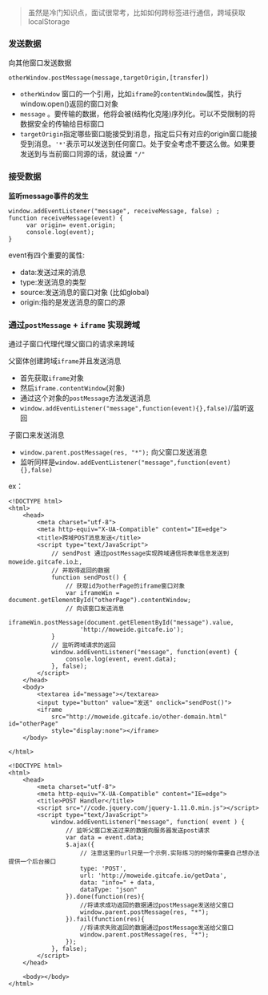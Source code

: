 > 虽然是冷门知识点，面试很常考，比如如何跨标签进行通信，跨域获取localStorage



### 发送数据

向其他窗口发送数据

`otherWindow.postMessage(message,targetOrigin,[transfer])`

* `otherWindow` 窗口的一个引用，比如`iframe`的`contentWindow`属性，执行window.open()返回的窗口对象
* `message` 。要传输的数据，他将会被(结构化克隆)序列化。可以不受限制的将数据安全的传输给目标窗口
* `targetOrigin`指定哪些窗口能接受到消息，指定后只有对应的origin窗口能接受到消息。`'*'`表示可以发送到任何窗口。处于安全考虑不要这么做。如果要发送到与当前窗口同源的话，就设置 `"/"`

### 接受数据

**监听message事件的发生**

```
window.addEventListener("message", receiveMessage, false) ;
function receiveMessage(event) {
     var origin= event.origin;
     console.log(event);
}
```

event有四个重要的属性:

* data:发送过来的消息
* type:发送消息的类型
* source:发送消息的窗口对象 (比如global)
* origin:指的是发送消息的窗口的源

### 通过`postMessage` + `iframe` 实现跨域

通过子窗口代理代理父窗口的请求来跨域

父窗体创建跨域`iframe`并且发送消息

* 首先获取`iframe`对象
* 然后`iframe.contentWindow`(对象)
* 通过这个对象的`postMessage`方法发送消息
* `window.addEventListener("message",function(event){},false)`//监听返回

子窗口来发送消息

*  `window.parent.postMessage(res, "*");`    向父窗口发送消息
* 监听同样是`window.addEventListener("message",function(event){},false)`





ex：

```
<!DOCTYPE html>
<html>
    <head>
        <meta charset="utf-8">
        <meta http-equiv="X-UA-Compatible" content="IE=edge">
        <title>跨域POST消息发送</title>
        <script type="text/JavaScript">    
            // sendPost 通过postMessage实现跨域通信将表单信息发送到 moweide.gitcafe.io上,
            // 并取得返回的数据    
            function sendPost() {        
                // 获取id为otherPage的iframe窗口对象        
                var iframeWin = document.getElementById("otherPage").contentWindow;        
                // 向该窗口发送消息        
                iframeWin.postMessage(document.getElementById("message").value, 
                    'http://moweide.gitcafe.io');    
            }    
            // 监听跨域请求的返回    
            window.addEventListener("message", function(event) {        
                console.log(event, event.data);    
            }, false);
        </script>
    </head>
    <body> 
        <textarea id="message"></textarea> 
        <input type="button" value="发送" onclick="sendPost()"> 
        <iframe
            src="http://moweide.gitcafe.io/other-domain.html" id="otherPage"
            style="display:none"></iframe>
    </body>

</html>
```

```
<!DOCTYPE html>
<html>
    <head>
        <meta charset="utf-8">
        <meta http-equiv="X-UA-Compatible" content="IE=edge">
        <title>POST Handler</title>
        <script src="//code.jquery.com/jquery-1.11.0.min.js"></script>
        <script type="text/JavaScript">
            window.addEventListener("message", function( event ) {
                // 监听父窗口发送过来的数据向服务器发送post请求
                var data = event.data;
                $.ajax({
                    // 注意这里的url只是一个示例.实际练习的时候你需要自己想办法提供一个后台接口
                    type: 'POST', 
                    url: 'http://moweide.gitcafe.io/getData',
                    data: "info=" + data,
                    dataType: "json"
                }).done(function(res){        
                    //将请求成功返回的数据通过postMessage发送给父窗口        
                    window.parent.postMessage(res, "*");    
                }).fail(function(res){        
                    //将请求失败返回的数据通过postMessage发送给父窗口        
                    window.parent.postMessage(res, "*");    
                });
            }, false);
        </script>
    </head>

    <body></body>
</html>
```

